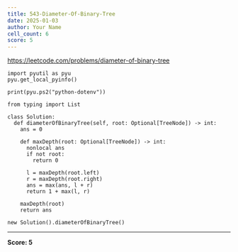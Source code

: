 ```yaml
---
title: 543-Diameter-Of-Binary-Tree
date: 2025-01-03
author: Your Name
cell_count: 6
score: 5
---
```


https://leetcode.com/problems/diameter-of-binary-tree


```
import pyutil as pyu
pyu.get_local_pyinfo()
```


```
print(pyu.ps2("python-dotenv"))
```


```
from typing import List
```


```
class Solution:
  def diameterOfBinaryTree(self, root: Optional[TreeNode]) -> int:
    ans = 0

    def maxDepth(root: Optional[TreeNode]) -> int:
      nonlocal ans
      if not root:
        return 0

      l = maxDepth(root.left)
      r = maxDepth(root.right)
      ans = max(ans, l + r)
      return 1 + max(l, r)

    maxDepth(root)
    return ans
```


```
new Solution().diameterOfBinaryTree()
```


---
**Score: 5**
